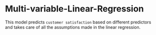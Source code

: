 # Multi-variable-Linear-Regression
This model predicts `customer satisfaction` based on different predictors and takes care of all the assumptions made in the linear regression.
